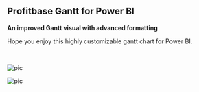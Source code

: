 ## Profitbase Gantt for Power BI

**An improved Gantt visual with advanced formatting**

Hope you enjoy this highly customizable gantt chart for Power BI.

<br/>

![pic](https://profitbasedocs.blob.core.windows.net/images/gantMP1.png)
<br/>

![pic](https://profitbasedocs.blob.core.windows.net/images/gantMP2.png)